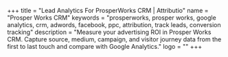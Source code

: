 +++
title = "Lead Analytics For ProsperWorks CRM | Attributio"
name = "Prosper Works CRM"
keywords = "prosperworks, prosper works, google analytics, crm, adwords, facebook, ppc, attribution, track leads, conversion tracking"
description = "Measure your advertising ROI in Prosper Works CRM. Capture source, medium, campaign, and visitor journey data from the first to last touch and compare with Google Analytics."
logo = ""
+++
